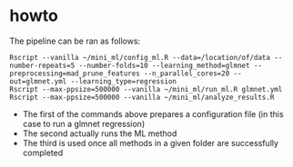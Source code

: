 # howto

The pipeline can be ran as follows:

```
Rscript --vanilla ~/mini_ml/config_ml.R --data=/location/of/data --number-repeats=5 --number-folds=10 --learning_method=glmnet --preprocessing=mad_prune_features --n_parallel_cores=20 --out=glmnet.yml --learning_type=regression
Rscript --max-ppsize=500000 --vanilla ~/mini_ml/run_ml.R glmnet.yml
Rscript --max-ppsize=500000 --vanilla ~/mini_ml/analyze_results.R
```

- The first of the commands above prepares a configuration file (in this case to run a glmnet regression)
- The second actually runs the ML method
- The third is used once all methods in a given folder are successfully completed

